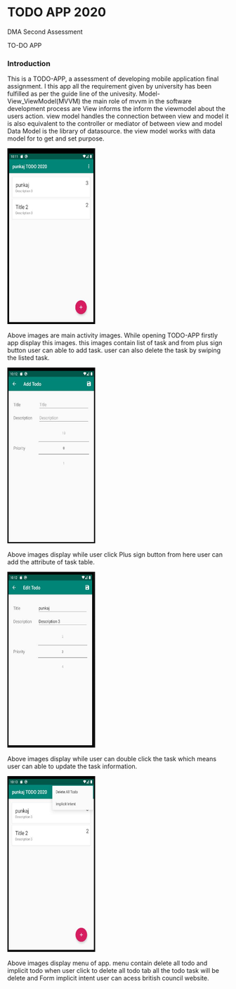 # TODO APP 2020
DMA Second Assessment
<p>TO-DO APP</p>
<h3>Introduction</h3>
<p>This is a TODO-APP, a assessment of developing mobile application final assignment. I this app all the requirement given by university has been fulfilled as per the guide line of the univesity. Model-View_ViewModel(MVVM) the main role of mvvm in the software development process are View informs the inform the viewmodel 
about the users action. view model handles the connection between view and model it is also equivalent to the controller or mediator of between view and model
Data Model is the library of datasource. the view model works with data model for to get and set purpose. </p>
<img src="images/one.JPG" width = "200" height="400">
<p>Above images are main activity images. While opening TODO-APP firstly app display this images. this images contain list of task and from plus sign button user can able to add task. user can also delete the task by swiping the listed task.</p>
<img src="images/two.JPG" width = "200" height="400">
<p>Above images display while user click Plus sign button from here user can add the attribute of task table.</p>
<img src="images/three.JPG" width = "200" height="400">
<p>Above images display while user can double click the task which means user can able to update the task information.</p>
<img src="images/four.JPG" width = "200" height="400">
<p>Above images display menu of app. menu contain delete all todo and implicit todo when user click to delete all todo tab all the todo task will be delete and Form implicit intent user can acess british council website.</p>
